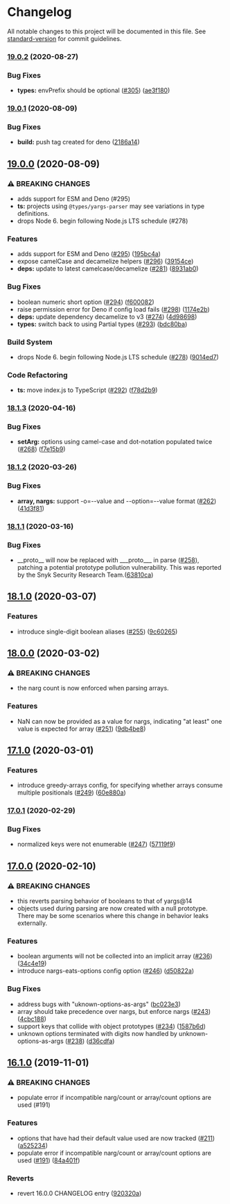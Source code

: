 # Changelog

All notable changes to this project will be documented in this file. See [standard-version](https://github.com/conventional-changelog/standard-version) for commit guidelines.

### [19.0.2](https://www.github.com/yargs/yargs-parser/compare/v19.0.1...v19.0.2) (2020-08-27)


### Bug Fixes

* **types:** envPrefix should be optional ([#305](https://www.github.com/yargs/yargs-parser/issues/305)) ([ae3f180](https://www.github.com/yargs/yargs-parser/commit/ae3f180e14df2de2fd962145f4518f9aa0e76523))

### [19.0.1](https://www.github.com/yargs/yargs-parser/compare/v19.0.0...v19.0.1) (2020-08-09)


### Bug Fixes

* **build:** push tag created for deno ([2186a14](https://www.github.com/yargs/yargs-parser/commit/2186a14989749887d56189867602e39e6679f8b0))

## [19.0.0](https://www.github.com/yargs/yargs-parser/compare/v18.1.3...v19.0.0) (2020-08-09)


### ⚠ BREAKING CHANGES

* adds support for ESM and Deno (#295)
* **ts:** projects using `@types/yargs-parser` may see variations in type definitions.
* drops Node 6. begin following Node.js LTS schedule (#278)

### Features

* adds support for ESM and Deno ([#295](https://www.github.com/yargs/yargs-parser/issues/295)) ([195bc4a](https://www.github.com/yargs/yargs-parser/commit/195bc4a7f20c2a8f8e33fbb6ba96ef6e9a0120a1))
* expose camelCase and decamelize helpers ([#296](https://www.github.com/yargs/yargs-parser/issues/296)) ([39154ce](https://www.github.com/yargs/yargs-parser/commit/39154ceb5bdcf76b5f59a9219b34cedb79b67f26))
* **deps:** update to latest camelcase/decamelize ([#281](https://www.github.com/yargs/yargs-parser/issues/281)) ([8931ab0](https://www.github.com/yargs/yargs-parser/commit/8931ab08f686cc55286f33a95a83537da2be5516))


### Bug Fixes

* boolean numeric short option ([#294](https://www.github.com/yargs/yargs-parser/issues/294)) ([f600082](https://www.github.com/yargs/yargs-parser/commit/f600082c959e092076caf420bbbc9d7a231e2418))
* raise permission error for Deno if config load fails ([#298](https://www.github.com/yargs/yargs-parser/issues/298)) ([1174e2b](https://www.github.com/yargs/yargs-parser/commit/1174e2b3f0c845a1cd64e14ffc3703e730567a84))
* **deps:** update dependency decamelize to v3 ([#274](https://www.github.com/yargs/yargs-parser/issues/274)) ([4d98698](https://www.github.com/yargs/yargs-parser/commit/4d98698bc6767e84ec54a0842908191739be73b7))
* **types:** switch back to using Partial types ([#293](https://www.github.com/yargs/yargs-parser/issues/293)) ([bdc80ba](https://www.github.com/yargs/yargs-parser/commit/bdc80ba59fa13bc3025ce0a85e8bad9f9da24ea7))


### Build System

* drops Node 6. begin following Node.js LTS schedule ([#278](https://www.github.com/yargs/yargs-parser/issues/278)) ([9014ed7](https://www.github.com/yargs/yargs-parser/commit/9014ed722a32768b96b829e65a31705db5c1458a))


### Code Refactoring

* **ts:** move index.js to TypeScript ([#292](https://www.github.com/yargs/yargs-parser/issues/292)) ([f78d2b9](https://www.github.com/yargs/yargs-parser/commit/f78d2b97567ac4828624406e420b4047c710b789))

### [18.1.3](https://www.github.com/yargs/yargs-parser/compare/v18.1.2...v18.1.3) (2020-04-16)


### Bug Fixes

* **setArg:** options using camel-case and dot-notation populated twice ([#268](https://www.github.com/yargs/yargs-parser/issues/268)) ([f7e15b9](https://www.github.com/yargs/yargs-parser/commit/f7e15b9800900b9856acac1a830a5f35847be73e))

### [18.1.2](https://www.github.com/yargs/yargs-parser/compare/v18.1.1...v18.1.2) (2020-03-26)


### Bug Fixes

* **array, nargs:** support -o=--value and --option=--value format ([#262](https://www.github.com/yargs/yargs-parser/issues/262)) ([41d3f81](https://www.github.com/yargs/yargs-parser/commit/41d3f8139e116706b28de9b0de3433feb08d2f13))

### [18.1.1](https://www.github.com/yargs/yargs-parser/compare/v18.1.0...v18.1.1) (2020-03-16)


### Bug Fixes

* \_\_proto\_\_ will now be replaced with \_\_\_proto\_\_\_ in parse ([#258](https://www.github.com/yargs/yargs-parser/issues/258)), patching a potential 
prototype pollution vulnerability. This was reported by the Snyk Security Research Team.([63810ca](https://www.github.com/yargs/yargs-parser/commit/63810ca1ae1a24b08293a4d971e70e058c7a41e2))

## [18.1.0](https://www.github.com/yargs/yargs-parser/compare/v18.0.0...v18.1.0) (2020-03-07)


### Features

* introduce single-digit boolean aliases ([#255](https://www.github.com/yargs/yargs-parser/issues/255)) ([9c60265](https://www.github.com/yargs/yargs-parser/commit/9c60265fd7a03cb98e6df3e32c8c5e7508d9f56f))

## [18.0.0](https://www.github.com/yargs/yargs-parser/compare/v17.1.0...v18.0.0) (2020-03-02)


### ⚠ BREAKING CHANGES

* the narg count is now enforced when parsing arrays.

### Features

* NaN can now be provided as a value for nargs, indicating "at least" one value is expected for array ([#251](https://www.github.com/yargs/yargs-parser/issues/251)) ([9db4be8](https://www.github.com/yargs/yargs-parser/commit/9db4be81417a2c7097128db34d86fe70ef4af70c))

## [17.1.0](https://www.github.com/yargs/yargs-parser/compare/v17.0.1...v17.1.0) (2020-03-01)


### Features

* introduce greedy-arrays config, for specifying whether arrays consume multiple positionals ([#249](https://www.github.com/yargs/yargs-parser/issues/249)) ([60e880a](https://www.github.com/yargs/yargs-parser/commit/60e880a837046314d89fa4725f923837fd33a9eb))

### [17.0.1](https://www.github.com/yargs/yargs-parser/compare/v17.0.0...v17.0.1) (2020-02-29)


### Bug Fixes

* normalized keys were not enumerable ([#247](https://www.github.com/yargs/yargs-parser/issues/247)) ([57119f9](https://www.github.com/yargs/yargs-parser/commit/57119f9f17cf27499bd95e61c2f72d18314f11ba))

## [17.0.0](https://www.github.com/yargs/yargs-parser/compare/v16.1.0...v17.0.0) (2020-02-10)


### ⚠ BREAKING CHANGES

* this reverts parsing behavior of booleans to that of yargs@14
* objects used during parsing are now created with a null
prototype. There may be some scenarios where this change in behavior
leaks externally.

### Features

* boolean arguments will not be collected into an implicit array ([#236](https://www.github.com/yargs/yargs-parser/issues/236)) ([34c4e19](https://www.github.com/yargs/yargs-parser/commit/34c4e19bae4e7af63e3cb6fa654a97ed476e5eb5))
* introduce nargs-eats-options config option ([#246](https://www.github.com/yargs/yargs-parser/issues/246)) ([d50822a](https://www.github.com/yargs/yargs-parser/commit/d50822ac10e1b05f2e9643671ca131ac251b6732))


### Bug Fixes

* address bugs with "uknown-options-as-args" ([bc023e3](https://www.github.com/yargs/yargs-parser/commit/bc023e3b13e20a118353f9507d1c999bf388a346))
* array should take precedence over nargs, but enforce nargs ([#243](https://www.github.com/yargs/yargs-parser/issues/243)) ([4cbc188](https://www.github.com/yargs/yargs-parser/commit/4cbc188b7abb2249529a19c090338debdad2fe6c))
* support keys that collide with object prototypes ([#234](https://www.github.com/yargs/yargs-parser/issues/234)) ([1587b6d](https://www.github.com/yargs/yargs-parser/commit/1587b6d91db853a9109f1be6b209077993fee4de))
* unknown options terminated with digits now handled by unknown-options-as-args ([#238](https://www.github.com/yargs/yargs-parser/issues/238)) ([d36cdfa](https://www.github.com/yargs/yargs-parser/commit/d36cdfa854254d7c7e0fe1d583818332ac46c2a5))

## [16.1.0](https://www.github.com/yargs/yargs-parser/compare/v16.0.0...v16.1.0) (2019-11-01)


### ⚠ BREAKING CHANGES

* populate error if incompatible narg/count or array/count options are used (#191)

### Features

* options that have had their default value used are now tracked ([#211](https://www.github.com/yargs/yargs-parser/issues/211)) ([a525234](https://www.github.com/yargs/yargs-parser/commit/a525234558c847deedd73f8792e0a3b77b26e2c0))
* populate error if incompatible narg/count or array/count options are used ([#191](https://www.github.com/yargs/yargs-parser/issues/191)) ([84a401f](https://www.github.com/yargs/yargs-parser/commit/84a401f0fa3095e0a19661670d1570d0c3b9d3c9))


### Reverts

* revert 16.0.0 CHANGELOG entry ([920320a](https://www.github.com/yargs/yargs-parser/commit/920320ad9861bbfd58eda39221ae211540fc1daf))
